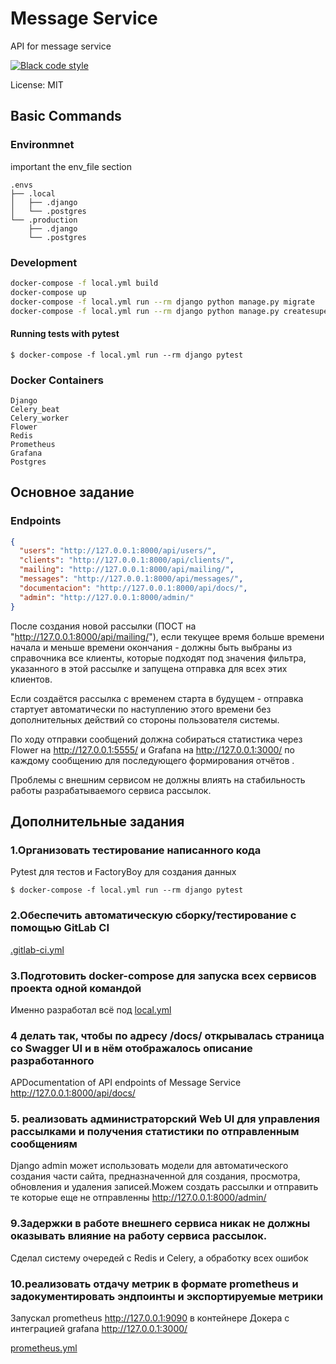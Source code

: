 # Message Service

API for message service

[![Black code style](https://img.shields.io/badge/code%20style-black-000000.svg)](https://github.com/ambv/black)

License: MIT

## Basic Commands

### Environmnet

important the env_file section

```
.envs
├── .local
│   ├── .django
│   └── .postgres
└── .production
    ├── .django
    └── .postgres
```

### Development

```bash
docker-compose -f local.yml build
docker-compose up
docker-compose -f local.yml run --rm django python manage.py migrate
docker-compose -f local.yml run --rm django python manage.py createsuperuser
```

#### Running tests with pytest

    $ docker-compose -f local.yml run --rm django pytest

### Docker Containers

```
Django
Celery_beat
Celery_worker
Flower
Redis
Prometheus
Grafana
Postgres
```

## Основное задание

### Endpoints

```json
{
  "users": "http://127.0.0.1:8000/api/users/",
  "clients": "http://127.0.0.1:8000/api/clients/",
  "mailing": "http://127.0.0.1:8000/api/mailing/",
  "messages": "http://127.0.0.1:8000/api/messages/",
  "documentacion": "http://127.0.0.1:8000/api/docs/",
  "admin": "http://127.0.0.1:8000/admin/"
}
```

После создания новой рассылки (ПОСТ на "http://127.0.0.1:8000/api/mailing/"), если текущее время больше времени начала и меньше времени окончания - должны быть выбраны из справочника все клиенты, которые подходят под значения фильтра, указанного в этой рассылке и запущена отправка для всех этих клиентов.

Если создаётся рассылка с временем старта в будущем - отправка стартует автоматически по наступлению этого времени без дополнительных действий со стороны пользователя системы.

По ходу отправки сообщений должна собираться статистика через Flower на http://127.0.0.1:5555/ и Grafana на http://127.0.0.1:3000/ по каждому сообщению для последующего формирования отчётов .

Проблемы с внешним сервисом не должны влиять на стабильность работы разрабатываемого сервиса рассылок.

## Дополнительные задания

### 1.Организовать тестирование написанного кода

Pytest для тестов и FactoryBoy для создания данных

    $ docker-compose -f local.yml run --rm django pytest

### 2.Обеспечить автоматическую сборку/тестирование с помощью GitLab CI

[.gitlab-ci.yml](https://github.com/Kubiniet/Mailing-messages/blob/main/.gitlab-ci.yml)

### 3.Подготовить docker-compose для запуска всех сервисов проекта одной командой

Именно разработал всё под [local.yml](https://github.com/Kubiniet/Mailing-messages/blob/main/local.yml)

### 4 делать так, чтобы по адресу /docs/ открывалась страница со Swagger UI и в нём отображалось описание разработанного

APDocumentation of API endpoints of Message Service
http://127.0.0.1:8000/api/docs/

### 5. реализовать администраторский Web UI для управления рассылками и получения статистики по отправленным сообщениям

Django admin может использовать модели для автоматического создания части сайта, предназначенной для создания, просмотра, обновления и удаления записей.Можем создать рассылки и отправить те которые еще не отправленны
http://127.0.0.1:8000/admin/

### 9.Задержки в работе внешнего сервиса никак не должны оказывать влияние на работу сервиса рассылок.

Сделал систему очередей с Redis и Celery, а обработку всех ошибок

### 10.реализовать отдачу метрик в формате prometheus и задокументировать эндпоинты и экспортируемые метрики

Запускал prometheus http://127.0.0.1:9090 в контейнере Докера с интеграцией grafana http://127.0.0.1:3000/

[prometheus.yml](https://github.com/Kubiniet/Mailing-messages/blob/main/prometheus.yml)
